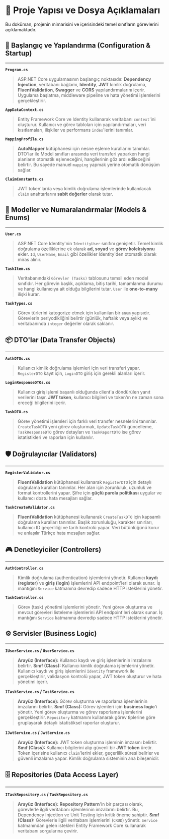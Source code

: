 # 🚀 Proje Yapısı ve Dosya Açıklamaları

Bu doküman, projenin mimarisini ve içerisindeki temel sınıfların görevlerini açıklamaktadır.

## 🏁 Başlangıç ve Yapılandırma (Configuration & Startup)
---
**`Program.cs`**
> ASP.NET Core uygulamasının başlangıç noktasıdır. **Dependency Injection**, veritabanı bağlamı, **Identity**, **JWT** kimlik doğrulama, **FluentValidation**, **Swagger** ve **CORS** yapılandırmalarını içerir. Uygulama başlatma, middleware pipeline ve hata yönetimi işlemlerini gerçekleştirir.

**`AppDataContext.cs`**
> Entity Framework Core ve Identity kullanarak veritabanı `context`'ini oluşturur. Kullanıcı ve görev tabloları için yapılandırmaları, veri kısıtlamaları, ilişkiler ve performans `index`'lerini tanımlar.

**`MappingProfile.cs`**
> **AutoMapper** kütüphanesi için nesne eşleme kurallarını tanımlar. DTO'lar ile Model sınıfları arasında veri transferi yaparken hangi alanların otomatik eşleneceğini, hangilerinin göz ardı edileceğini belirtir. Bu sayede manuel `mapping` yapmak yerine otomatik dönüşüm sağlar.

**`ClaimConstants.cs`**
> JWT token'larda veya kimlik doğrulama işlemlerinde kullanılacak `claim` anahtarlarını **sabit değerler** olarak tutar.

## 📁 Modeller ve Numaralandırmalar (Models & Enums)
---
**`User.cs`**
> ASP.NET Core Identity'nin `IdentityUser` sınıfını genişletir. Temel kimlik doğrulama özelliklerine ek olarak **ad, soyad** ve **görev koleksiyonu** ekler. `Id`, `UserName`, `Email` gibi özellikler Identity'den otomatik olarak miras alınır.

**`TaskItem.cs`**
> Veritabanındaki `Görevler (Tasks)` tablosunu temsil eden model sınıfıdır. Her görevin başlık, açıklama, bitiş tarihi, tamamlanma durumu ve hangi kullanıcıya ait olduğu bilgilerini tutar. `User` ile **one-to-many** ilişki kurar.

**`TaskTypes.cs`**
> Görev türlerini kategorize etmek için kullanılan bir `enum` yapısıdır. Görevlerin periyodikliğini belirtir (günlük, haftalık veya aylık) ve veritabanında `integer` değerler olarak saklanır.

## 📦 DTO'lar (Data Transfer Objects)
---
**`AuthDTOs.cs`**
> Kullanıcı kimlik doğrulama işlemleri için veri transferi yapar. `RegisterDTO` kayıt için, `LoginDTO` giriş için gerekli alanları içerir.

**`LoginResponseDTOs.cs`**
> Kullanıcı giriş işlemi başarılı olduğunda client'a döndürülen yanıt verilerini taşır. **JWT token**, kullanıcı bilgileri ve token'ın ne zaman sona ereceği bilgilerini içerir.

**`TaskDTO.cs`**
> Görev yönetimi işlemleri için farklı veri transfer nesnelerini tanımlar. `CreateTaskDTO` yeni görev oluşturmak, `UpdateTaskDTO` güncelleme, `TaskResponseDTO` görev detayları ve `TaskReportDTO` ise görev istatistikleri ve raporları için kullanılır.

## 🛡️ Doğrulayıcılar (Validators)
---
**`RegisterValidator.cs`**
> **FluentValidation** kütüphanesi kullanarak `RegisterDTO` için detaylı doğrulama kuralları tanımlar. Her alan için zorunluluk, uzunluk ve format kontrollerini yapar. Şifre için **güçlü parola politikası** uygular ve kullanıcı dostu hata mesajları sağlar.

**`TaskCreateValidator.cs`**
> **FluentValidation** kütüphanesi kullanarak `CreateTaskDTO` için kapsamlı doğrulama kuralları tanımlar. Başlık zorunluluğu, karakter sınırları, kullanıcı ID geçerliliği ve tarih kontrolü yapar. Veri bütünlüğünü korur ve anlaşılır Türkçe hata mesajları sağlar.

## 🎮 Denetleyiciler (Controllers)
---
**`AuthController.cs`**
> Kimlik doğrulama (authentication) işlemlerini yönetir. Kullanıcı **kaydı (register)** ve **giriş (login)** işlemlerini API endpoint'leri olarak sunar. İş mantığını `Service` katmanına devredip sadece HTTP isteklerini yönetir.

**`TaskController.cs`**
> Görev (task) yönetimi işlemlerini yönetir. Yeni görev oluşturma ve mevcut görevleri listeleme işlemlerini API endpoint'leri olarak sunar. İş mantığını `Service` katmanına devredip sadece HTTP isteklerini yönetir.

## ⚙️ Servisler (Business Logic)
---
**`IUserService.cs` / `UserService.cs`**
> **Arayüz (Interface):** Kullanıcı kaydı ve giriş işlemlerinin imzalarını belirtir.
> **Sınıf (Class):** Kullanıcı kimlik doğrulama işlemlerini yönetir. Kullanıcı kaydı ve giriş işlemlerini `Identity` framework ile gerçekleştirir, validasyon kontrolü yapar, JWT token oluşturur ve hata yönetimi içerir.

**`ITaskService.cs` / `TaskService.cs`**
> **Arayüz (Interface):** Görev oluşturma ve raporlama işlemlerinin imzalarını belirtir.
> **Sınıf (Class):** Görev işlemleri için **business logic**'i yönetir. Yeni görev oluşturma ve görev raporlama işlemlerini gerçekleştirir. `Repository` katmanını kullanarak görev tiplerine göre gruplayarak detaylı istatistiksel raporlar oluşturur.

**`IJwtService.cs` / `JwtService.cs`**
> **Arayüz (Interface):** JWT token oluşturma işleminin imzasını belirtir.
> **Sınıf (Class):** Kullanıcı bilgilerini alıp güvenli bir **JWT token** üretir. Token içerisine kullanıcı `claim`'lerini ekler, geçerlilik süresi belirler ve güvenli imzalama yapar. Kimlik doğrulama sisteminin ana bileşenidir.

## 🗄️ Repositories (Data Access Layer)
---
**`ITaskRepository.cs` / `TaskRepository.cs`**
> **Arayüz (Interface):** **Repository Pattern**'in bir parçası olarak, görevlerle ilgili veritabanı işlemlerinin imzalarını belirtir. Bu, Dependency Injection ve Unit Testing için kritik öneme sahiptir.
> **Sınıf (Class):** Görevlerle ilgili veritabanı işlemlerini (`CRUD`) yönetir. `Service` katmanından gelen istekleri Entity Framework Core kullanarak veritabanı sorgularına çevirir.

